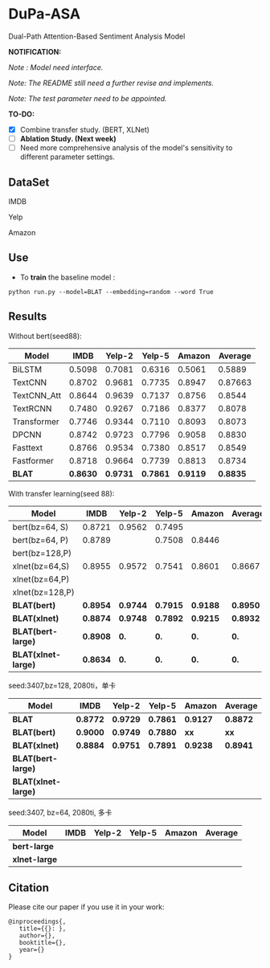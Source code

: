 # DuPa-ASA
 Dual-Path Attention-Based Sentiment Analysis Model

**NOTIFICATION:**

_Note : Model need interface._

*Note: The README still need a further revise and implements.* 

*Note: The test parameter need to be appointed.*

**TO-DO:**

- [x] Combine transfer study. (BERT, XLNet) 
- [ ] **Ablation Study. (Next week)**
- [ ] Need more comprehensive analysis of the model's sensitivity to different parameter settings.

## DataSet

IMDB

Yelp

Amazon

## Use

* To **train** the  baseline model :

```shell
python run.py --model=BLAT --embedding=random --word True
```

## Results

Without bert(seed88):

| Model       | IMDB       | Yelp-2     | Yelp-5     | Amazon     | Average |
| ----------- | ---------- | ---------- | ---------- | ---------- | ------- |
| BiLSTM      | 0.5098     | 0.7081     | 0.6316     | 0.5061     | 0.5889  |
| TextCNN     | 0.8702     | 0.9681     | 0.7735     | 0.8947     | 0.87663 |
| TextCNN_Att | 0.8644     | 0.9639     | 0.7137     | 0.8756     | 0.8544  |
| TextRCNN    | 0.7480     | 0.9267     | 0.7186     | 0.8377     | 0.8078  |
| Transformer | 0.7746     | 0.9344     | 0.7110     | 0.8093     | 0.8073  |
| DPCNN       | 0.8742     | 0.9723     | 0.7796     | 0.9058     | 0.8830  |
| Fasttext    | 0.8766     | 0.9534     | 0.7380     | 0.8517     | 0.8549  |
| Fastformer  | 0.8718     | 0.9664     | 0.7739     | 0.8813     | 0.8734  |
| **BLAT**    | **0.8630** | **0.9731** | **0.7861** | **0.9119** | **0.8835** |

With transfer learning(seed 88):

| Model                 | IMDB       | Yelp-2     | Yelp-5     | Amazon     | Average    |
| --------------------  | ---------- | ---------- | ---------- | ---------- | ---------- |
| bert(bz=64, S)        | 0.8721 | 0.9562 | 0.7495 |            |            |
| bert(bz=64, P)        | 0.8789     |            | 0.7508 | 0.8446 |            |
| bert(bz=128,P)        |            |            |            |            |            |
| xlnet(bz=64,S)        | 0.8955 | 0.9572 | 0.7541 | 0.8601 | 0.8667 |
| xlnet(bz=64,P)        |            |            |            |            |            |
| xlnet(bz=128,P)       |            |            |            |            |            |
| **BLAT(bert)**        | **0.8954** | **0.9744** | **0.7915** | **0.9188** | **0.8950** |
| **BLAT(xlnet)**       | **0.8874** | **0.9748** | **0.7892** | **0.9215** | **0.8932** |
| **BLAT(bert-large)**  | **0.8908** | **0.** | **0.** | **0.** | **0.** |
| **BLAT(xlnet-large)** | **0.8634** | **0.** | **0.** | **0.** | **0.** |

seed:3407,bz=128, 2080ti，单卡

| Model                 | IMDB       | Yelp-2     | Yelp-5     | Amazon     | Average    |
| --------------------- | ---------- | ---------- | ---------- | ---------- | ---------- |
| **BLAT**              | **0.8772** | **0.9729** | **0.7861** | **0.9127** | **0.8872** |
| **BLAT(bert)**        | **0.9000** | **0.9749** | **0.7880** | **xx**     | **xx**     |
| **BLAT(xlnet)**       | **0.8884** | **0.9751** | **0.7891** | **0.9238** | **0.8941** |
| **BLAT(bert-large)**  |            |            |            |            |            |
| **BLAT(xlnet-large)** |            |            |            |            |            |

seed:3407, bz=64, 2080ti, 多卡

| Model           | IMDB | Yelp-2 | Yelp-5 | Amazon | Average |
| --------------- | ---- | ------ | ------ | ------ | ------- |
| **bert-large**  |      |        |        |        |         |
| **xlnet-large** |      |        |        |        |         |

## Citation

Please cite our paper if you use it in your work:

```shell
@inproceedings{,
   title={{}: },
   author={},
   booktitle={},
   year={}
}
```
